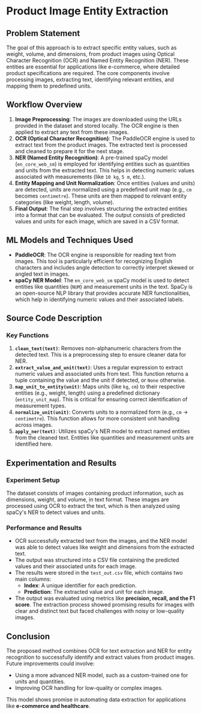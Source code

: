# Product Image Entity Extraction

## Problem Statement
The goal of this approach is to extract specific entity values, such as weight, volume, and dimensions, from product images using Optical Character Recognition (OCR) and Named Entity Recognition (NER). These entities are essential for applications like e-commerce, where detailed product specifications are required. The core components involve processing images, extracting text, identifying relevant entities, and mapping them to predefined units.

## Workflow Overview
1. **Image Preprocessing**: The images are downloaded using the URLs provided in the dataset and stored locally. The OCR engine is then applied to extract any text from these images.
2. **OCR (Optical Character Recognition)**: The PaddleOCR engine is used to extract text from the product images. The extracted text is processed and cleaned to prepare it for the next stage.
3. **NER (Named Entity Recognition)**: A pre-trained spaCy model (`en_core_web_sm`) is employed for identifying entities such as quantities and units from the extracted text. This helps in detecting numeric values associated with measurements (like `10 kg`, `5 m`, etc.).
4. **Entity Mapping and Unit Normalization**: Once entities (values and units) are detected, units are normalized using a predefined unit map (e.g., `cm` becomes `centimetre`). These units are then mapped to relevant entity categories (like weight, length, volume).
5. **Final Output**: The final step involves structuring the extracted entities into a format that can be evaluated. The output consists of predicted values and units for each image, which are saved in a CSV format.

## ML Models and Techniques Used
- **PaddleOCR**: The OCR engine is responsible for reading text from images. This tool is particularly efficient for recognizing English characters and includes angle detection to correctly interpret skewed or angled text in images.
- **spaCy NER Model**: The `en_core_web_sm` spaCy model is used to detect entities like quantities (`NUM`) and measurement units in the text. SpaCy is an open-source NLP library that provides accurate NER functionalities, which help in identifying numeric values and their associated labels.

## Source Code Description
### Key Functions
1. **`clean_text(text)`**: Removes non-alphanumeric characters from the detected text. This is a preprocessing step to ensure cleaner data for NER.
2. **`extract_value_and_unit(text)`**: Uses a regular expression to extract numeric values and associated units from text. This function returns a tuple containing the value and the unit if detected, or `None` otherwise.
3. **`map_unit_to_entity(unit)`**: Maps units (like `kg`, `cm`) to their respective entities (e.g., weight, length) using a predefined dictionary (`entity_unit_map`). This is critical for ensuring correct identification of measurement types.
4. **`normalize_unit(unit)`**: Converts units to a normalized form (e.g., `cm` → `centimetre`). This function allows for more consistent unit handling across images.
5. **`apply_ner(text)`**: Utilizes spaCy's NER model to extract named entities from the cleaned text. Entities like quantities and measurement units are identified here.

## Experimentation and Results
### Experiment Setup
The dataset consists of images containing product information, such as dimensions, weight, and volume, in text format. These images are processed using OCR to extract the text, which is then analyzed using spaCy's NER to detect values and units.

### Performance and Results
- OCR successfully extracted text from the images, and the NER model was able to detect values like weight and dimensions from the extracted text.
- The output was structured into a CSV file containing the predicted values and their associated units for each image.
- The results were stored in the `test_out.csv` file, which contains two main columns:
  - **Index**: A unique identifier for each prediction.
  - **Prediction**: The extracted value and unit for each image.
- The output was evaluated using metrics like **precision, recall, and the F1 score**. The extraction process showed promising results for images with clear and distinct text but faced challenges with noisy or low-quality images.

## Conclusion
The proposed method combines OCR for text extraction and NER for entity recognition to successfully identify and extract values from product images. Future improvements could involve:
- Using a more advanced NER model, such as a custom-trained one for units and quantities.
- Improving OCR handling for low-quality or complex images.

This model shows promise in automating data extraction for applications like **e-commerce and healthcare**.
